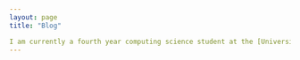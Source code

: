 ```yaml
---
layout: page
title: "Blog"

I am currently a fourth year computing science student at the [University of Alberta] {https://www.ualberta.ca}
---
```

